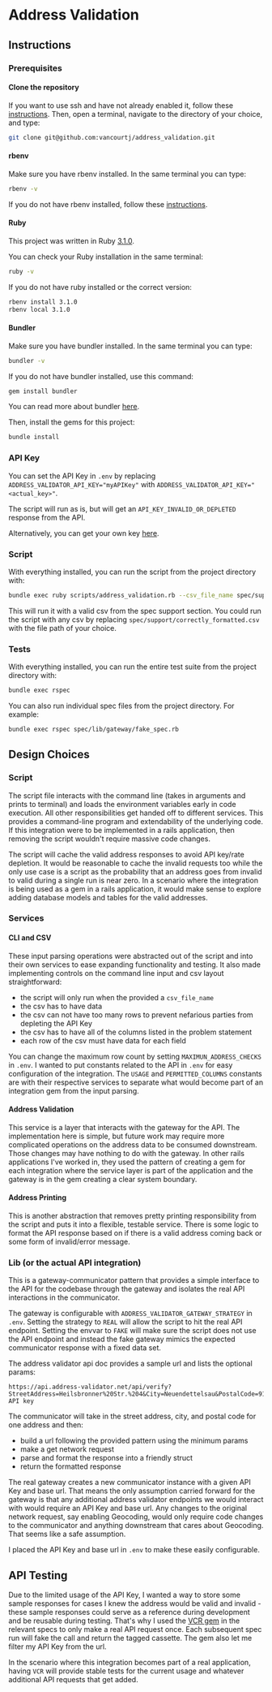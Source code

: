 # Address Validation

## Instructions

### Prerequisites

#### Clone the repository

If you want to use ssh and have not already enabled it, follow these [instructions](https://docs.github.com/en/authentication/connecting-to-github-with-ssh).
Then, open a terminal, navigate to the directory of your choice, and type:

```bash
git clone git@github.com:vancourtj/address_validation.git
```
#### rbenv

Make sure you have rbenv installed. In the same terminal you can type:

```bash
rbenv -v
```

If you do not have rbenv installed, follow these [instructions](https://github.com/rbenv/rbenv#installation).

#### Ruby

This project was written in Ruby [3.1.0](https://www.ruby-lang.org/en/news/2021/12/25/ruby-3-1-0-released).

You can check your Ruby installation in the same terminal:

```bash
ruby -v
```

If you do not have ruby installed or the correct version:

```bash
rbenv install 3.1.0
rbenv local 3.1.0
```

#### Bundler

Make sure you have bundler installed. In the same terminal you can type:

```bash
bundler -v
```

If you do not have bundler installed, use this command:

```bash
gem install bundler
```

You can read more about bundler [here](https://bundler.io/).

Then, install the gems for this project:

```bash
bundle install
```

### API Key

You can set the API Key in `.env` by replacing `ADDRESS_VALIDATOR_API_KEY="myAPIKey"` with `ADDRESS_VALIDATOR_API_KEY="<actual_key>"`.

The script will run as is, but will get an `API_KEY_INVALID_OR_DEPLETED` response from the API.

Alternatively, you can get your own key [here](https://www.address-validator.net/free-trial-registration.html).

### Script

With everything installed, you can run the script from the project directory with:

```bash
bundle exec ruby scripts/address_validation.rb --csv_file_name spec/support/correctly_formatted.csv
```

This will run it with a valid csv from the spec support section. You could run the script with any csv by replacing `spec/support/correctly_formatted.csv` with the file path of your choice.

### Tests

With everything installed, you can run the entire test suite from the project directory with:

```bash
bundle exec rspec
```

You can also run individual spec files from the project directory. For example:

```bash
bundle exec rspec spec/lib/gateway/fake_spec.rb
```

## Design Choices

### Script

The script file interacts with the command line (takes in arguments and prints to terminal)
and loads the environment variables early in code execution. All other responsibilities get handed
off to different services. This provides a command-line program
and extendability of the underlying code. If this integration were to be implemented in a rails application,
then removing the script wouldn't require massive code changes.

The script will cache the valid address responses to avoid API key/rate depletion. It would be
reasonable to cache the invalid requests too while the only use case is a script as the probability
that an address goes from invalid to valid during a single run is near zero. In a scenario where the
integration is being used as a gem in a rails application, it would make sense to explore adding
database models and tables for the valid addresses.

### Services

#### CLI and CSV

These input parsing operations were abstracted out of the script and into their own services to ease expanding
functionality and testing. It also made implementing controls on the command line input and csv layout
straightforward:

- the script will only run when the provided a `csv_file_name`
- the csv has to have data
- the csv can not have too many rows to prevent nefarious parties from depleting the API Key
- the csv has to have all of the columns listed in the problem statement
- each row of the csv must have data for each field

You can change the maximum row count by setting `MAXIMUN_ADDRESS_CHECKS` in `.env`. I wanted to put constants related
to the API in `.env` for easy configuration of the integration. The `USAGE` and `PERMITTED_COLUMNS` constants are with
their respective services to separate what would become part of an integration gem from the input parsing.

#### Address Validation

This service is a layer that interacts with the gateway for the API. The implementation here is simple,
but future work may require more complicated operations on the address data to be consumed downstream. Those changes
may have nothing to do with the gateway. In other rails applications I've worked in, they used the pattern
of creating a gem for each integration where the service layer is part of the application and the gateway
is in the gem creating a clear system boundary.

#### Address Printing

This is another abstraction that removes pretty printing responsibility from the script and puts it into a flexible,
testable service. There is some logic to format the API response based on if there is a valid address coming back
or some form of invalid/error message.

### Lib (or the actual API integration)

This is a gateway-communicator pattern that provides a simple interface to the API for the codebase through the gateway
and isolates the real API interactions in the communicator.

The gateway is configurable with `ADDRESS_VALIDATOR_GATEWAY_STRATEGY` in `.env`. Setting the strategy to `REAL` will
allow the script to hit the real API endpoint. Setting the envvar to `FAKE` will make sure the script does not use
the API endpoint and instead the fake gateway mimics the expected communicator response with a fixed data set.

The address validator api doc provides a sample url and lists the optional params:

```
https://api.address-validator.net/api/verify?StreetAddress=Heilsbronner%20Str.%204&City=Neuendettelsau&PostalCode=91564&CountryCode=de&Geocoding=true&APIKey=your API key
```

The communicator will take in the street address, city, and postal code for one address and then:
- build a url following the provided pattern using the minimum params
- make a get network request
- parse and format the response into a friendly struct
- return the formatted response

The real gateway creates a new communicator instance with a given API Key and base url. That means the only assumption
carried forward for the gateway is that any additional address validator endpoints we would interact with would require
an API Key and base url. Any changes to the original network request, say enabling Geocoding, would only require code
changes to the communicator and anything downstream that cares about Geocoding. That seems like a safe assumption.

I placed the API Key and base url in `.env` to make these easily configurable.

## API Testing

Due to the limited usage of the API Key, I wanted a way to store some sample responses for cases I knew the address
would be valid and invalid - these sample responses could serve as a reference during development and be reusable
during testing. That's why I used the [VCR gem](https://github.com/vcr/vcr) in the relevant specs to only make a
real API request once. Each subsequent spec run will fake the call and return the tagged cassette. The gem also
let me filter my API Key from the url.

In the scenario where this integration becomes part of a real application, having `VCR` will provide stable tests
for the current usage and whatever additional API requests that get added.